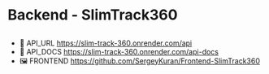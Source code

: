 # Backend - SlimTrack360

##

- 🔗 API_URL https://slim-track-360.onrender.com/api
- 📃 API_DOCS https://slim-track-360.onrender.com/api-docs
- 🖼️ FRONTEND https://github.com/SergeyKuran/Frontend-SlimTrack360
